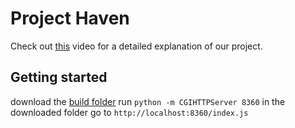 # Project Haven
Check out [this](https://youtu.be/Hvb6a4MKoFc) video for a detailed explanation of our project.
## Getting started
download the [build folder](https://drive.google.com/drive/folders/1btUxW220fyIEVtaL7j1xhRhlqWqlbWOT?usp=share_link)
run `python -m CGIHTTPServer 8360` in the downloaded folder
go to `http://localhost:8360/index.js`
